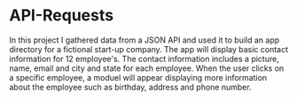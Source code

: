 # API-Requests
In this project I gathered data from a JSON API and used it to build an app directory for a fictional start-up company. The app will display basic contact information for 12 employee's. The contact information includes a picture, name, email and city and state for each employee. When the user clicks on a specific employee, a moduel will appear displaying more information about the employee such as birthday, address and phone number. 
